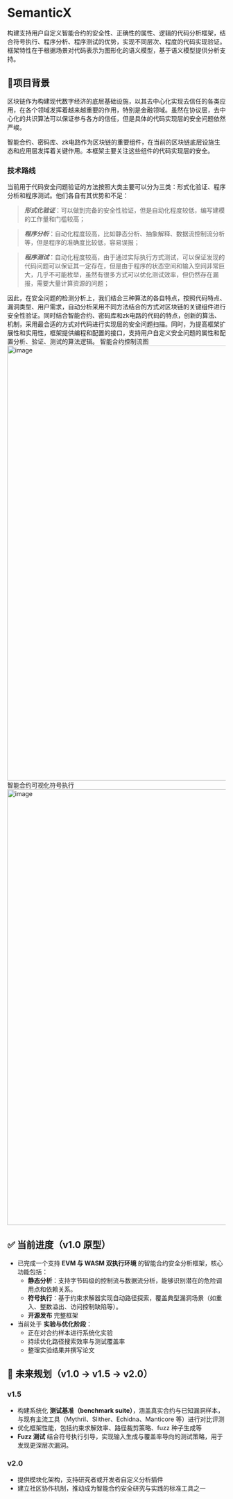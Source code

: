 # SemanticX
构建支持用户自定义智能合约的安全性、正确性的属性、逻辑的代码分析框架，结合符号执行、程序分析、程序测试的优势，实现不同层次、程度的代码实现验证。框架特性在于根据场景对代码表示为图形化的语义模型，基于语义模型提供分析支持。

## 📜项目背景 

区块链作为构建现代数字经济的底层基础设施，以其去中心化实现去信任的各类应用，在各个领域发挥着越来越重要的作用，特别是金融领域。虽然在协议层，去中心化的共识算法可以保证参与各方的信任，但是具体的代码实现层的安全问题依然严峻。

智能合约、密码库、zk电路作为区块链的重要组件，在当前的区块链底层设施生态和应用层发挥着关键作用。本框架主要关注这些组件的代码实现层的安全。

### 技术路线
当前用于代码安全问题验证的方法按照大类主要可以分为三类：形式化验证、程序分析和程序测试。他们各自有其优势和不足：

> ***形式化验证***：可以做到完备的安全性验证，但是自动化程度较低，编写建模的工作量和门槛较高；

> ***程序分析***：自动化程度较高，比如静态分析、抽象解释、数据流控制流分析等，但是程序的准确度比较低，容易误报；

> ***程序测试***：自动化程度较高，由于通过实际执行方式测试，可以保证发现的代码问题可以保证其一定存在，但是由于程序的状态空间和输入空间非常巨大，几乎不可能枚举，虽然有很多方式可以优化测试效率，但仍然存在漏报，需要大量计算资源的问题；

因此，在安全问题的检测分析上，我们结合三种算法的各自特点，按照代码特点、漏洞类型、用户需求，自动分析采用不同方法结合的方式对区块链的关键组件进行安全性验证。同时结合智能合约、密码库和zk电路的代码的特点，创新的算法、机制，采用最合适的方式对代码进行实现层的安全问题扫描。同时，为提高框架扩展性和实用性，框架提供编程和配置的接口，支持用户自定义安全问题的属性和配置分析、验证、测试的算法逻辑。
智能合约控制流图
<img width="1797" height="1001" alt="image" src="https://github.com/user-attachments/assets/4835a6cf-053b-4137-8743-69bae912bc0b" />
智能合约可视化符号执行
<img width="1798" height="1003" alt="image" src="https://github.com/user-attachments/assets/3e08bf8f-8680-4301-ad96-545799cd1785" />

## ✅ 当前进度（v1.0 原型）

- 已完成一个支持 **EVM 与 WASM 双执行环境** 的智能合约安全分析框架，核心功能包括：
  - **静态分析**：支持字节码级的控制流与数据流分析，能够识别潜在的危险调用点和依赖关系。
  - **符号执行**：基于约束求解器实现自动路径探索，覆盖典型漏洞场景（如重入、整数溢出、访问控制缺陷等）。
  - **开源发布** 完整框架
- 当前处于 **实验与优化阶段**：
  - 正在对合约样本进行系统化实验
  - 持续优化路径搜索效率与测试覆盖率
  - 整理实验结果并撰写论文


## 🌟 未来规划（v1.0 → v1.5 → v2.0）

### v1.5
- 构建系统化 **测试基准（benchmark suite）**，涵盖真实合约与已知漏洞样本，与现有主流工具（Mythril、Slither、Echidna、Manticore 等）进行对比评测
- 优化框架性能，包括约束求解效率、路径裁剪策略、fuzz 种子生成等
- **Fuzz 测试** 结合符号执行引导，实现输入生成与覆盖率导向的测试策略，用于发现更深层次漏洞。

### v2.0
- 提供模块化架构，支持研究者或开发者自定义分析插件
- 建立社区协作机制，推动成为智能合约安全研究与实践的标准工具之一






